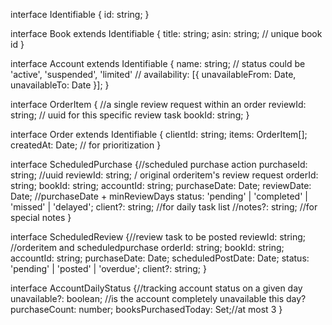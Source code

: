 interface Identifiable {
id: string;
}

interface Book extends Identifiable {
title: string;
asin: string; // unique book id
}

interface Account extends Identifiable {
name: string;
// status could be 'active', 'suspended', 'limited'
// availability: [{ unavailableFrom: Date, unavailableTo: Date }];
}

interface OrderItem { //a single review request within an order
reviewId: string; // uuid for this specific review task
bookId: string;
}

interface Order extends Identifiable {
clientId: string;
items: OrderItem[];
createdAt: Date; // for prioritization
}

interface ScheduledPurchase {//scheduled purchase action
purchaseId: string; //uuid
reviewId: string; / original orderitem's review request
orderId: string;
bookId: string;
accountId: string;
purchaseDate: Date;
reviewDate: Date; //purchaseDate + minReviewDays
status: 'pending' | 'completed' | 'missed' | 'delayed';
client?: string; //for daily task list
//notes?: string; //for special notes
}

interface ScheduledReview {//review task to be posted
reviewId: string; //orderitem and scheduledpurchase
orderId: string;
bookId: string;
accountId: string;
purchaseDate: Date;
scheduledPostDate: Date;
status: 'pending' | 'posted' | 'overdue';
client?: string;
}

interface AccountDailyStatus {//tracking account status on a given day
unavailable?: boolean; //is the account completely unavailable this day?
purchaseCount: number;
booksPurchasedToday: Set<string>;//at most 3
}
